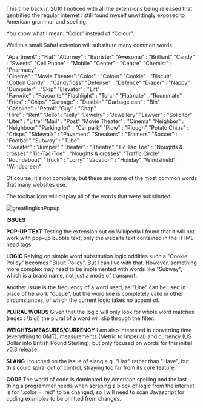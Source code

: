 This time back in 2010 I noticed with all the extensions being released that gentrified the regular internet I still found myself unwittingly exposed to American grammar and spelling.

You know what I mean: “Color” instead of “Colour”.

Well this small Safari extenion will substitute many common words:

"Apartment"     : "Flat"
"Attorney"      : "Barrister"
"Awesome"       : "Brilliant"
"Candy"         : "Sweets"
"Cell Phone"    : "Mobile"
"Center"        : "Centre"
"Chemist"       : "Pharmacy"       
"Cinema"        : "Movie Theater"
"Color"         : "Colour"
"Cookie"        : "Biscuit"        
"Cotton Candy"  : "Candyfloss"
"Defense"       : "Defence"
"Diaper"        : "Nappy"
"Dumpster"      : "Skip"
"Elevator"      : "Lift"           
"Favorite"      : "Favourite"
"Flashlight"    : "Torch"
"Flatmate"      : "Roommate"
"Fries"         : "Chips"
"Garbage"       : "Dustbin"
"Garbage can"   : "Bin"            
"Gasoline"      : "Petrol"
"Guy"           : "Chap"           
"Hire"          : "Rent"
"Jello"         : "Jelly"
"Jewelry"       : "Jewellery"
"Lawyer"        : "Solicitor"
"Liter"         : "Litre"
"Mail"          : "Post"
"Movie Theater" : "Cinema"
"Neighbor"      : "Neighbour"
"Parking lot"   : "Car park"
"Plow"          : "Plough"
"Potato Chips"  : "Crisps"
"Sidewalk"      : "Pavement"
"Sneakers"      : "Trainers"
"Soccer"        : "Football"
"Subway"        : "Tube"           
"Sweater"       : "Jumper"
"Theater"       : "Theatre"
"Tic Tac Toe"   : "Noughts & crosses"
"Tic-Tac-Toe"   : "Noughts & crosses"
"Traffic Circle": "Roundabout"
"Truck"         : "Lorry"
"Vacation"      : "Holiday"
"Windshield"    : "Windscreen"


Of course, it's not complete, but these are some of the most common words that many websites use.

The toolbar icon will display all of the words that were substituted:

![greatEnglishPopup](https://github.com/kwolk/Great-English/assets/114968/6d063a0c-d32b-41a0-acff-903a6b13748b)


**ISSUES**

**POP-UP TEXT**
Testing the extension out on Wikipedia I found that it will not work with pop-up bubble text, only the website text contained in the HTML head tags.

**LOGIC**
Relying on simple word substitution logic oddities such a "Cookie Policy" becomes "Bisuit Policy". But I can live with that. However, something more complex may need to be implemented with words like "Subway", which is a brand name, not just a mode of transport.

Another issue is the frequency of a word used, as "Line" can be used in place of he work "queue", but the word line is completely valid in other circumstances, of which the current logic takes no acount of.

**PLURAL WORDS**
Given that the logic will only look for whole word matches (regex : \\b gi) the plural of a word will slip through the filter.

**WEIGHTS/MEASURES/CURRENCY**
I am also interested in converting time (everything to GMT), measurements (Metric to Imperial) and currency (US Dollar into British Pound Sterling), but only focused on words for this initial v0.3 release.

**SLANG**
I touched on the issue of slang e.g. "Haz" rather than "Have", but this could spiral out of control, straying too far from its core feature.

**CODE**
The world of code is dominated by American spelling and the last thing a programmer needs when scraping a block of logic from the internet is for ".color = .red" to be changed, so I will need to scan Javascript for coding examples to be omitted from changes.




